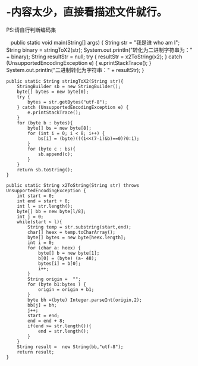 # -内容太少，直接看描述文件就行。
PS:请自行判断编码集

    public static void main(String[] args) {
        String str = "我是谁 who am I";
        String binary = stringToX2(str);
        System.out.println("转化为二进制字符串为：" + binary);
        String resultStr = null;
        try {
            resultStr = x2ToString(x2);
        } catch (UnsupportedEncodingException e) {
            e.printStackTrace();
        }
        System.out.println("二进制转化为字符串：" + resultStr);
    }

    public static String stringToX2(String str){
        StringBuilder sb = new StringBuilder();
        byte[] bytes = new byte[0];
        try {
            bytes = str.getBytes("utf-8");
        } catch (UnsupportedEncodingException e) {
            e.printStackTrace();
        }
        for (byte b : bytes){
            byte[] bs = new byte[8];
            for (int i = 0; i < 8; i++) {
                bs[i] = (byte)(((1<<(7-i)&b)==0)?0:1);
            }
            for (byte c : bs){
                sb.append(c);
            }
        }
        return sb.toString();
    }

    public static String x2ToString(String str) throws UnsupportedEncodingException {
        int start = 0;
        int end = start + 8;
        int l = str.length();
        byte[] bb = new byte[l/8];
        int j = 0;
        while(start < l){
            String temp = str.substring(start,end);
            char[] heex = temp.toCharArray();
            byte[] bytes = new byte[heex.length];
            int i = 0;
            for (char a: heex) {
                byte[] b = new byte[1];
                b[0] = (byte) (a- 48);
                bytes[i] = b[0];
                i++;
            }
            String origin =  "";
            for (byte b1:bytes ) {
                origin = origin + b1;
            }
            byte bh =(byte) Integer.parseInt(origin,2);
            bb[j] = bh;
            j++;
            start = end;
            end = end + 8;
            if(end >= str.length()){
                end = str.length();
            }
        }
        String result =  new String(bb,"utf-8");
        return result;
    }
